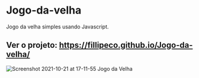 # Jogo-da-velha
Jogo da velha simples usando Javascript.





## Ver o projeto: https://fillipeco.github.io/Jogo-da-velha/

![Screenshot 2021-10-21 at 17-11-55 Jogo da Velha](https://user-images.githubusercontent.com/87552890/138350022-2134586d-75b3-4e9b-bf59-7a14f0ec09d4.png)

